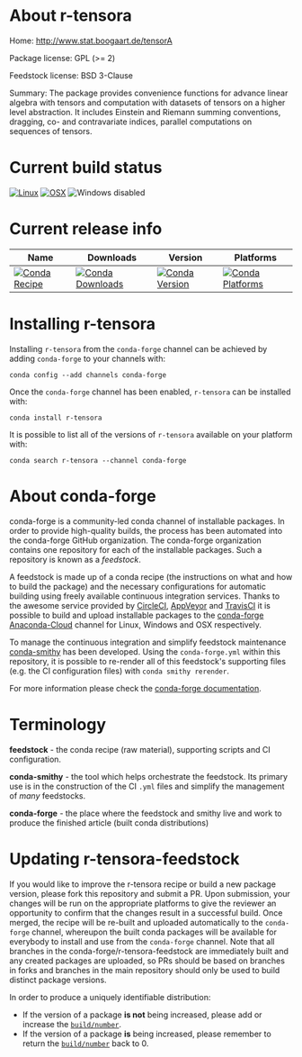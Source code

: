 About r-tensora
===============

Home: http://www.stat.boogaart.de/tensorA

Package license: GPL (>= 2)

Feedstock license: BSD 3-Clause

Summary: The package provides convenience functions for advance linear algebra with tensors and computation with datasets of tensors on a higher level abstraction. It includes Einstein and Riemann summing conventions, dragging, co- and contravariate indices, parallel computations on sequences of tensors.



Current build status
====================

[![Linux](https://img.shields.io/circleci/project/github/conda-forge/r-tensora-feedstock/master.svg?label=Linux)](https://circleci.com/gh/conda-forge/r-tensora-feedstock)
[![OSX](https://img.shields.io/travis/conda-forge/r-tensora-feedstock/master.svg?label=macOS)](https://travis-ci.org/conda-forge/r-tensora-feedstock)
![Windows disabled](https://img.shields.io/badge/Windows-disabled-lightgrey.svg)

Current release info
====================

| Name | Downloads | Version | Platforms |
| --- | --- | --- | --- |
| [![Conda Recipe](https://img.shields.io/badge/recipe-r--tensora-green.svg)](https://anaconda.org/conda-forge/r-tensora) | [![Conda Downloads](https://img.shields.io/conda/dn/conda-forge/r-tensora.svg)](https://anaconda.org/conda-forge/r-tensora) | [![Conda Version](https://img.shields.io/conda/vn/conda-forge/r-tensora.svg)](https://anaconda.org/conda-forge/r-tensora) | [![Conda Platforms](https://img.shields.io/conda/pn/conda-forge/r-tensora.svg)](https://anaconda.org/conda-forge/r-tensora) |

Installing r-tensora
====================

Installing `r-tensora` from the `conda-forge` channel can be achieved by adding `conda-forge` to your channels with:

```
conda config --add channels conda-forge
```

Once the `conda-forge` channel has been enabled, `r-tensora` can be installed with:

```
conda install r-tensora
```

It is possible to list all of the versions of `r-tensora` available on your platform with:

```
conda search r-tensora --channel conda-forge
```


About conda-forge
=================

conda-forge is a community-led conda channel of installable packages.
In order to provide high-quality builds, the process has been automated into the
conda-forge GitHub organization. The conda-forge organization contains one repository
for each of the installable packages. Such a repository is known as a *feedstock*.

A feedstock is made up of a conda recipe (the instructions on what and how to build
the package) and the necessary configurations for automatic building using freely
available continuous integration services. Thanks to the awesome service provided by
[CircleCI](https://circleci.com/), [AppVeyor](http://www.appveyor.com/)
and [TravisCI](https://travis-ci.org/) it is possible to build and upload installable
packages to the [conda-forge](https://anaconda.org/conda-forge)
[Anaconda-Cloud](http://docs.anaconda.org/) channel for Linux, Windows and OSX respectively.

To manage the continuous integration and simplify feedstock maintenance
[conda-smithy](http://github.com/conda-forge/conda-smithy) has been developed.
Using the ``conda-forge.yml`` within this repository, it is possible to re-render all of
this feedstock's supporting files (e.g. the CI configuration files) with ``conda smithy rerender``.

For more information please check the [conda-forge documentation](https://conda-forge.org/docs/).

Terminology
===========

**feedstock** - the conda recipe (raw material), supporting scripts and CI configuration.

**conda-smithy** - the tool which helps orchestrate the feedstock.
                   Its primary use is in the construction of the CI ``.yml`` files
                   and simplify the management of *many* feedstocks.

**conda-forge** - the place where the feedstock and smithy live and work to
                  produce the finished article (built conda distributions)


Updating r-tensora-feedstock
============================

If you would like to improve the r-tensora recipe or build a new
package version, please fork this repository and submit a PR. Upon submission,
your changes will be run on the appropriate platforms to give the reviewer an
opportunity to confirm that the changes result in a successful build. Once
merged, the recipe will be re-built and uploaded automatically to the
`conda-forge` channel, whereupon the built conda packages will be available for
everybody to install and use from the `conda-forge` channel.
Note that all branches in the conda-forge/r-tensora-feedstock are
immediately built and any created packages are uploaded, so PRs should be based
on branches in forks and branches in the main repository should only be used to
build distinct package versions.

In order to produce a uniquely identifiable distribution:
 * If the version of a package **is not** being increased, please add or increase
   the [``build/number``](http://conda.pydata.org/docs/building/meta-yaml.html#build-number-and-string).
 * If the version of a package **is** being increased, please remember to return
   the [``build/number``](http://conda.pydata.org/docs/building/meta-yaml.html#build-number-and-string)
   back to 0.